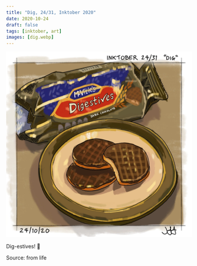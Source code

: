 ```yaml
---
title: "Dig, 24/31, Inktober 2020"
date: 2020-10-24
draft: false
tags: [inktober, art]
images: [dig.webp]
---
```


![WEBP](dig.webp "Dig")

Dig-estives! 🤤

Source: from life
